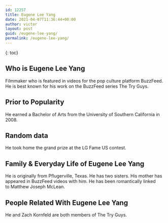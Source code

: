 ```yaml
---
id: 12257
title: Eugene Lee Yang
date: 2021-04-07T11:36:44+00:00
author: victor
layout: post
guid: /eugene-lee-yang/
permalink: /eugene-lee-yang/
---
```



{: toc}


## Who is Eugene Lee Yang



Filmmaker who is featured in videos for the pop culture platform BuzzFeed. He is best known for his work on the BuzzFeed series The Try Guys. 

                
                
                
## Prior to Popularity



He earned a Bachelor of Arts from the University of Southern California in 2008. 

                
                
                
## Random data



He took home the grand prize at the LG Fame US contest. 

                
                
                
## Family & Everyday Life of Eugene Lee Yang



He is originally from Pflugerville, Texas. He has two sisters. His mother has appeared in BuzzFeed videos with him. He has been romantically linked to Matthew Joseph McLean.

                
                
                
## People Related With Eugene Lee Yang



He and Zach Kornfeld are both members of The Try Guys. 

                
              
            
          
          
          